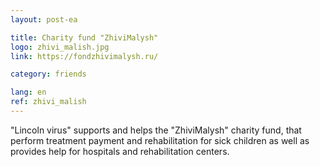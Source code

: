 ```yaml
---
layout: post-ea

title: Charity fund "ZhiviMalysh"
logo: zhivi_malish.jpg
link: https://fondzhivimalysh.ru/

category: friends

lang: en
ref: zhivi_malish
---
```


"Lincoln virus" supports and helps the "ZhiviMalysh" charity fund, that perform treatment payment and rehabilitation for sick children as well as provides help for hospitals and rehabilitation centers.